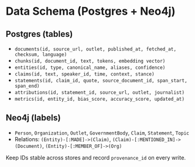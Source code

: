 # Data Schema (Postgres + Neo4j)

## Postgres (tables)
- `documents(id, source_url, outlet, published_at, fetched_at, checksum, language)`
- `chunks(id, document_id, text, tokens, embedding vector)`
- `entities(id, type, canonical_name, aliases, confidence)`
- `claims(id, text, speaker_id, time, context, stance)`
- `statements(id, claim_id, quote, source_document_id, span_start, span_end)`
- `attributions(id, statement_id, source_url, outlet, journalist)`
- `metrics(id, entity_id, bias_score, accuracy_score, updated_at)`

## Neo4j (labels)
- `Person`, `Organization`, `Outlet`, `GovernmentBody`, `Claim`, `Statement`, `Topic`
- Relations: `(Entity)-[:MADE]->(Claim)`, `(Claim)-[:MENTIONED_IN]->(Document)`, `(Entity)-[:MEMBER_OF]->(Org)`

Keep IDs stable across stores and record `provenance_id` on every write.
